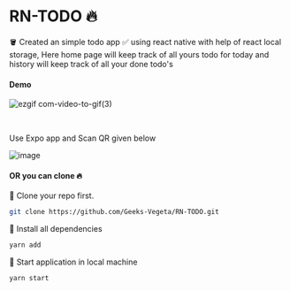 # RN-TODO 🔥


🪣 Created an simple todo app ✅ using react native with help of react local storage,
Here home page will keep track of all yours todo for today and history will keep track of all your done todo's
<br/>

#### Demo

![ezgif com-video-to-gif(3)](https://github.com/Geeks-Vegeta/RN-TODO/assets/89457811/313c70e7-a4ba-494c-90b0-c7238c97a80c)

<br/>

Use Expo app and Scan QR given below

![image](https://github.com/Geeks-Vegeta/RN-TODO/assets/89457811/cb1d7104-0218-4a88-bba2-5dcb603b294c)


#### OR you can clone 🔥

🎈 Clone your repo first.
```bash
git clone https://github.com/Geeks-Vegeta/RN-TODO.git
```


🎈 Install all dependencies
```bash
yarn add
```

🎈 Start application in local machine
```bash
yarn start
```
